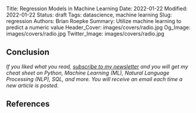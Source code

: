 Title: Regression Models in Machine Learning
Date: 2022-01-22
Modified: 2022-01-22
Status: draft
Tags: datascience, machine learning
Slug: regression
Authors: Brian Roepke
Summary: Utilize machine learning to predict a numeric value
Header_Cover: images/covers/radio.jpg
Og_Image: images/covers/radio.jpg
Twitter_Image: images/covers/radio.jpg



## Conclusion


*If you liked what you read, [subscribe to my newsletter](https://campaign.dataknowsall.com/subscribe) and you will get my cheat sheet on Python, Machine Learning (ML), Natural Language Processing (NLP), SQL, and more. You will receive an email each time a new article is posted.*

## References

